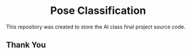 <h1 align="center">Pose Classification</h1>

This repository was created to store the AI class final project source code.

## Thank You
